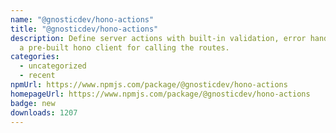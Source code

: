 ```yaml
---
name: "@gnosticdev/hono-actions"
title: "@gnosticdev/hono-actions"
description: Define server actions with built-in validation, error handling, and
  a pre-built hono client for calling the routes.
categories:
  - uncategorized
  - recent
npmUrl: https://www.npmjs.com/package/@gnosticdev/hono-actions
homepageUrl: https://www.npmjs.com/package/@gnosticdev/hono-actions
badge: new
downloads: 1207
---
```

